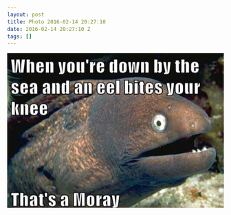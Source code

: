 ```yaml
---
layout: post
title: Photo 2016-02-14 20:27:10
date: 2016-02-14 20:27:10 Z
tags: []
---
```

![](/media/2016/02/139311971229.jpg)
